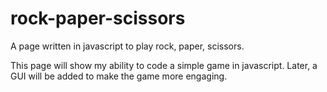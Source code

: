 # rock-paper-scissors
A page written in javascript to play rock, paper, scissors.

This page will show my ability to code a simple game in javascript. Later, a GUI will be added to make the game more engaging.
